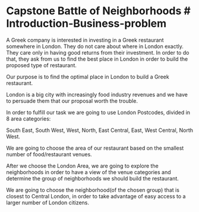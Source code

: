 # Capstone Battle of Neighborhoods # Introduction-Business-problem

A Greek company is interested in investing in a Greek restaurant somewhere in London.
They do not care about where in London exactly. They care only in having good returns from their investment. In order to do that, they ask from us to find the best place in London in order to build the proposed type of restaurant. 

Our purpose is to find the optimal place in London to build a Greek restaurant. 

London is a big city with increasingly food industry revenues and we have to persuade them that our proposal worth the trouble. 

In order to fulfill our task we are going to use London Postcodes, divided in 8 area categories:

South East, South West, West, North, East Central, East, West Central, North West.

We are going to choose the area of our restaurant based on the smallest number of food/restaurant venues. 

After we choose the London Area, we are going to explore the neighborhoods in order to have a view of the venue categories and determine the group of neighborhoods we should build the restaurant.

We are going to choose the neighborhood(of the chosen group) that is closest to Central London, in order to take advantage of easy access to a larger number of London citizens.
